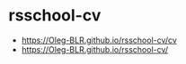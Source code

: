 # rsschool-cv



* https://Oleg-BLR.github.io/rsschool-cv/cv
* https://Oleg-BLR.github.io/rsschool-cv/
